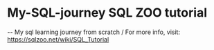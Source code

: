 # My-SQL-journey  SQL ZOO tutorial
-- My sql learning journey from scratch /
For more info, visit: https://sqlzoo.net/wiki/SQL_Tutorial
